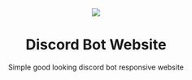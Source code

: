<center>
  <img src="https://media.discordapp.net/attachments/1324404209701097472/1371984101329866906/Capture_decran_2025-05-13_235354.png?ex=68251f43&is=6823cdc3&hm=85d49c85e7212036f8a2785a77fd977fd8b97839670174da3b076905a0336f6a&=&format=webp&quality=lossless&width=1508&height=782">
  
  # Discord Bot Website 
  <p> Simple good looking discord bot responsive website </p>
</center>
